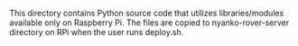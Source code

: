 This directory contains Python source code that utilizes libraries/modules available only on Raspberry Pi.
The files are copied to nyanko-rover-server directory on RPi when the user runs deploy.sh.
